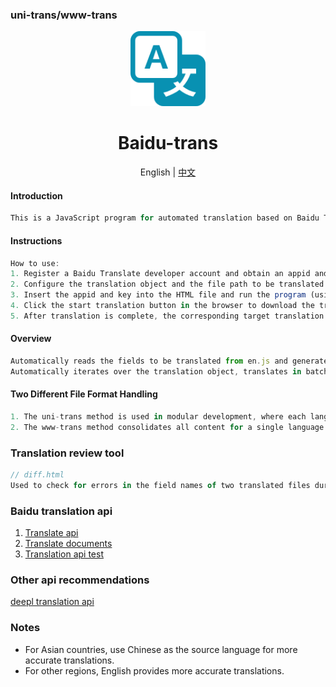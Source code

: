 ### uni-trans/www-trans

<div align="center">
  <img alt="Baidu-trans Logo" width="120" height="120" src="./images/trans.png">
  <h1>Baidu-trans</h1>
  <span> English | <a href="./README.md">中文</a></span>
</div>

#### Introduction

```js
This is a JavaScript program for automated translation based on Baidu Translate.
```

#### Instructions

```js
How to use:
1. Register a Baidu Translate developer account and obtain an appid and secret key.
2. Configure the translation object and the file path to be translated. Set the target language according to the Baidu Translate documentation (e.g., it, en, zh).
3. Insert the appid and key into the HTML file and run the program (using the Live Server plugin in VSCode to open the HTML file is recommended).
4. Click the start translation button in the browser to download the translated file.
5. After translation is complete, the corresponding target translation file will be automatically downloaded (e.g., en.js).

```

#### Overview

```js
Automatically reads the fields to be translated from en.js and generates the corresponding translation files.
Automatically iterates over the translation object, translates in batches, and downloads the files automatically.

```

#### Two Different File Format Handling

```js
1. The uni-trans method is used in modular development, where each language folder represents a language, and each module's language is stored in a separate JS file within that folder.
2. The www-trans method consolidates all content for a single language into one JS file, where each file represents a different language.
```

### Translation review tool

```js
// diff.html
Used to check for errors in the field names of two translated files during development.

```

### Baidu translation api

1. [Translate api](https://fanyi-api.baidu.com/api/trans/vip/translate)
2. [Translate documents](https://api.fanyi.baidu.com/doc/21)
3. [Translation api test](https://fanyi-api.baidu.com/api/trans/product/index)

### Other api recommendations

[deepl translation api](https://www.deepl.com/zh/products/api)

### Notes

- For Asian countries, use Chinese as the source language for more accurate translations.
- For other regions, English provides more accurate translations.
